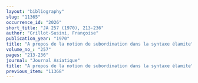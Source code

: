 ```yaml
---
layout: "bibliography"
slug: "11365"
occurrence_id: "2026"
short_title: "JA 257 (1970), 213-236"
author: "Grillot-Susini, Françoise"
publication_year: "1970"
title: "A propos de la notion de subordination dans la syntaxe élamite"
volume_no_: "257"
pages: "213-236"
journal: "Journal Asiatique"
title: "A propos de la notion de subordination dans la syntaxe élamite"
previous_item: "11368"
---
```

